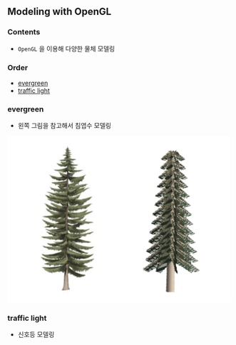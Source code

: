 ## Modeling with OpenGL

### Contents

- ``OpenGL`` 을 이용해 다양한 물체 모델링

### Order

- [evergreen](https://github.com/happyOBO/ModelingWithOpenGL#evergreen)
- [traffic light](https://github.com/happyOBO/ModelingWithOpenGL#traffic-light)


### evergreen

- 왼쪽 그림을 참고해서 침엽수 모델링

<img src="./evergreen_motive.png" width="500">


### traffic light

- 신호등 모델링


